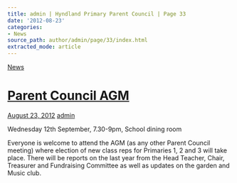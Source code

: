 ```yaml
---
title: admin | Hyndland Primary Parent Council | Page 33
date: '2012-08-23'
categories:
- News
source_path: author/admin/page/33/index.html
extracted_mode: article
---
```

[News](/news/)

# [Parent Council AGM](/news/parent-council-agm/)

[August 23, 2012](/news/parent-council-agm/) [admin](author/admin/)

Wednesday 12th September, 7.30-9pm, School dining room

Everyone is welcome to attend the AGM (as any other Parent Council meeting) where election of new class reps for Primaries 1, 2 and 3 will take place. There will be reports on the last year from the Head Teacher, Chair, Treasurer and Fundraising Committee as well as updates on the garden and Music club.
